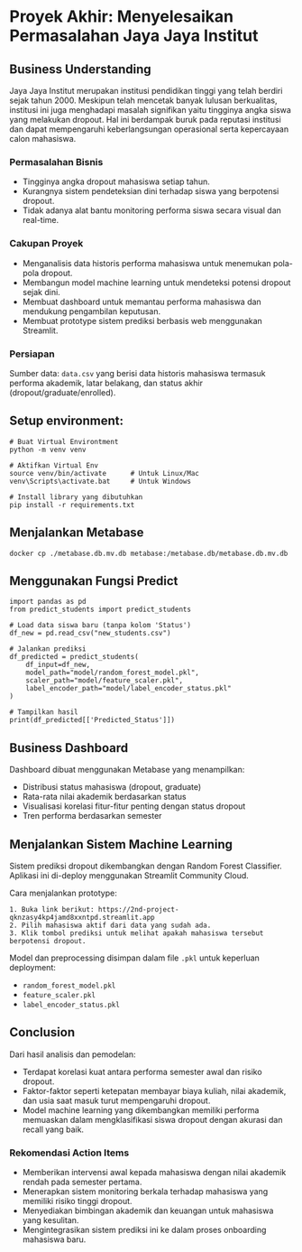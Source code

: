 # Proyek Akhir: Menyelesaikan Permasalahan Jaya Jaya Institut

## Business Understanding

Jaya Jaya Institut merupakan institusi pendidikan tinggi yang telah berdiri sejak tahun 2000. Meskipun telah mencetak banyak lulusan berkualitas, institusi ini juga menghadapi masalah signifikan yaitu tingginya angka siswa yang melakukan dropout. Hal ini berdampak buruk pada reputasi institusi dan dapat mempengaruhi keberlangsungan operasional serta kepercayaan calon mahasiswa.

### Permasalahan Bisnis

* Tingginya angka dropout mahasiswa setiap tahun.
* Kurangnya sistem pendeteksian dini terhadap siswa yang berpotensi dropout.
* Tidak adanya alat bantu monitoring performa siswa secara visual dan real-time.

### Cakupan Proyek

* Menganalisis data historis performa mahasiswa untuk menemukan pola-pola dropout.
* Membangun model machine learning untuk mendeteksi potensi dropout sejak dini.
* Membuat dashboard untuk memantau performa mahasiswa dan mendukung pengambilan keputusan.
* Membuat prototype sistem prediksi berbasis web menggunakan Streamlit.

### Persiapan

Sumber data: `data.csv` yang berisi data historis mahasiswa termasuk performa akademik, latar belakang, dan status akhir (dropout/graduate/enrolled).

## Setup environment:

```
# Buat Virtual Environtment
python -m venv venv

# Aktifkan Virtual Env
source venv/bin/activate      # Untuk Linux/Mac
venv\Scripts\activate.bat     # Untuk Windows

# Install library yang dibutuhkan
pip install -r requirements.txt
```

## Menjalankan Metabase
```
docker cp ./metabase.db.mv.db metabase:/metabase.db/metabase.db.mv.db
```

## Menggunakan Fungsi Predict
```
import pandas as pd
from predict_students import predict_students

# Load data siswa baru (tanpa kolom 'Status')
df_new = pd.read_csv("new_students.csv")

# Jalankan prediksi
df_predicted = predict_students(
    df_input=df_new,
    model_path="model/random_forest_model.pkl",
    scaler_path="model/feature_scaler.pkl",
    label_encoder_path="model/label_encoder_status.pkl"
)

# Tampilkan hasil
print(df_predicted[['Predicted_Status']])
```

## Business Dashboard

Dashboard dibuat menggunakan Metabase yang menampilkan:

* Distribusi status mahasiswa (dropout, graduate)
* Rata-rata nilai akademik berdasarkan status
* Visualisasi korelasi fitur-fitur penting dengan status dropout
* Tren performa berdasarkan semester

## Menjalankan Sistem Machine Learning

Sistem prediksi dropout dikembangkan dengan Random Forest Classifier. Aplikasi ini di-deploy menggunakan Streamlit Community Cloud.

Cara menjalankan prototype:

```
1. Buka link berikut: https://2nd-project-qknzasy4kp4jamd8xxntpd.streamlit.app
2. Pilih mahasiswa aktif dari data yang sudah ada.
3. Klik tombol prediksi untuk melihat apakah mahasiswa tersebut berpotensi dropout.
```

Model dan preprocessing disimpan dalam file `.pkl` untuk keperluan deployment:

* `random_forest_model.pkl`
* `feature_scaler.pkl`
* `label_encoder_status.pkl`

## Conclusion

Dari hasil analisis dan pemodelan:

* Terdapat korelasi kuat antara performa semester awal dan risiko dropout.
* Faktor-faktor seperti ketepatan membayar biaya kuliah, nilai akademik, dan usia saat masuk turut mempengaruhi dropout.
* Model machine learning yang dikembangkan memiliki performa memuaskan dalam mengklasifikasi siswa dropout dengan akurasi dan recall yang baik.

### Rekomendasi Action Items

* Memberikan intervensi awal kepada mahasiswa dengan nilai akademik rendah pada semester pertama.
* Menerapkan sistem monitoring berkala terhadap mahasiswa yang memiliki risiko tinggi dropout.
* Menyediakan bimbingan akademik dan keuangan untuk mahasiswa yang kesulitan.
* Mengintegrasikan sistem prediksi ini ke dalam proses onboarding mahasiswa baru.
